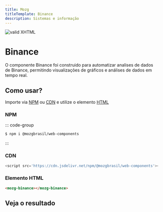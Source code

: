 ```yaml
---
title: Mozg
titleTemplate: Binance
description: Sistemas e informação
---
```


[checkmark]: https://mozg.com.br/logo-mini.png 'MOZG'

![valid XHTML][checkmark]

# Binance

O componente Binance foi construido para automatizar analises de dados de Binance, permitindo visualizações de gráficos e análises de dados em tempo real.

## **Como usar?**

Importe via [NPM](https://www.npmjs.com/package/@mozgbrasil/web-components) ou [CDN](https://en.wikipedia.org/wiki/JSDelivr) e utilize o elemento [HTML](https://pt.wikipedia.org/wiki/HTML)

### **NPM**

::: code-group

```sh [npm]
$ npm i @mozgbrasil/web-components
```

:::

### CDN

```js
<script src='https://cdn.jsdelivr.net/npm/@mozgbrasil/web-components'></script>
```

### Elemento HTML

```html
<mozg-binance></mozg-binance>
```

## **Veja o resultado**

<Binance />
